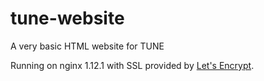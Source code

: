 # tune-website
A very basic HTML website for TUNE

Running on nginx 1.12.1 with SSL provided by [Let's Encrypt](https://github.com/letsencrypt).
